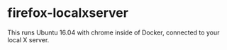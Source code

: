 # firefox-localxserver
This runs Ubuntu 16.04 with chrome inside of Docker, connected to your local X server.
